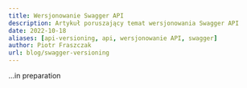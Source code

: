 ```yaml
---
title: Wersjonowanie Swagger API
description: Artykuł poruszający temat wersjonowania Swagger API
date: 2022-10-18
aliases: [api-versioning, api, wersjonowanie API, swagger]
author: Piotr Fraszczak
url: blog/swagger-versioning
---
```


...in preparation
